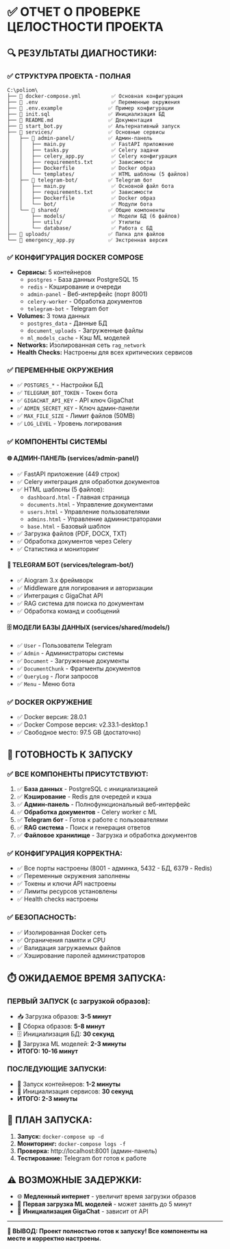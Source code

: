 # ✅ ОТЧЕТ О ПРОВЕРКЕ ЦЕЛОСТНОСТИ ПРОЕКТА

## 🔍 РЕЗУЛЬТАТЫ ДИАГНОСТИКИ:

### ✅ **СТРУКТУРА ПРОЕКТА - ПОЛНАЯ**
```
C:\poliom\
├── 📄 docker-compose.yml          ✅ Основная конфигурация
├── 📄 .env                        ✅ Переменные окружения
├── 📄 .env.example               ✅ Пример конфигурации
├── 📄 init.sql                   ✅ Инициализация БД
├── 📄 README.md                  ✅ Документация
├── 📄 start_bot.py               ✅ Альтернативный запуск
├── 📁 services/                  ✅ Основные сервисы
│   ├── 📁 admin-panel/           ✅ Админ-панель
│   │   ├── main.py               ✅ FastAPI приложение
│   │   ├── tasks.py              ✅ Celery задачи
│   │   ├── celery_app.py         ✅ Celery конфигурация
│   │   ├── requirements.txt      ✅ Зависимости
│   │   ├── Dockerfile            ✅ Docker образ
│   │   └── templates/            ✅ HTML шаблоны (5 файлов)
│   ├── 📁 telegram-bot/          ✅ Telegram бот
│   │   ├── main.py               ✅ Основной файл бота
│   │   ├── requirements.txt      ✅ Зависимости
│   │   ├── Dockerfile            ✅ Docker образ
│   │   └── bot/                  ✅ Модули бота
│   └── 📁 shared/                ✅ Общие компоненты
│       ├── models/               ✅ Модели БД (6 файлов)
│       ├── utils/                ✅ Утилиты
│       └── database/             ✅ Работа с БД
├── 📁 uploads/                   ✅ Папка для файлов
└── 📄 emergency_app.py           ✅ Экстренная версия
```

### ✅ **КОНФИГУРАЦИЯ DOCKER COMPOSE**
- **Сервисы:** 5 контейнеров
  - `postgres` - База данных PostgreSQL 15
  - `redis` - Кэширование и очереди
  - `admin-panel` - Веб-интерфейс (порт 8001)
  - `celery-worker` - Обработка документов
  - `telegram-bot` - Telegram бот
- **Volumes:** 3 тома данных
  - `postgres_data` - Данные БД
  - `document_uploads` - Загруженные файлы
  - `ml_models_cache` - Кэш ML моделей
- **Networks:** Изолированная сеть `rag_network`
- **Health Checks:** Настроены для всех критических сервисов

### ✅ **ПЕРЕМЕННЫЕ ОКРУЖЕНИЯ**
- ✅ `POSTGRES_*` - Настройки БД
- ✅ `TELEGRAM_BOT_TOKEN` - Токен бота
- ✅ `GIGACHAT_API_KEY` - API ключ GigaChat
- ✅ `ADMIN_SECRET_KEY` - Ключ админ-панели
- ✅ `MAX_FILE_SIZE` - Лимит файлов (50MB)
- ✅ `LOG_LEVEL` - Уровень логирования

### ✅ **КОМПОНЕНТЫ СИСТЕМЫ**

#### 🌐 **АДМИН-ПАНЕЛЬ (services/admin-panel/)**
- ✅ FastAPI приложение (449 строк)
- ✅ Celery интеграция для обработки документов
- ✅ HTML шаблоны (5 файлов):
  - `dashboard.html` - Главная страница
  - `documents.html` - Управление документами
  - `users.html` - Управление пользователями
  - `admins.html` - Управление администраторами
  - `base.html` - Базовый шаблон
- ✅ Загрузка файлов (PDF, DOCX, TXT)
- ✅ Обработка документов через Celery
- ✅ Статистика и мониторинг

#### 🤖 **TELEGRAM БОТ (services/telegram-bot/)**
- ✅ Aiogram 3.x фреймворк
- ✅ Middleware для логирования и авторизации
- ✅ Интеграция с GigaChat API
- ✅ RAG система для поиска по документам
- ✅ Обработка команд и сообщений

#### 🗄️ **МОДЕЛИ БАЗЫ ДАННЫХ (services/shared/models/)**
- ✅ `User` - Пользователи Telegram
- ✅ `Admin` - Администраторы системы
- ✅ `Document` - Загруженные документы
- ✅ `DocumentChunk` - Фрагменты документов
- ✅ `QueryLog` - Логи запросов
- ✅ `Menu` - Меню бота

### ✅ **DOCKER ОКРУЖЕНИЕ**
- ✅ Docker версия: 28.0.1
- ✅ Docker Compose версия: v2.33.1-desktop.1
- ✅ Свободное место: 97.5 GB (достаточно)

## 🚀 **ГОТОВНОСТЬ К ЗАПУСКУ**

### ✅ **ВСЕ КОМПОНЕНТЫ ПРИСУТСТВУЮТ:**
1. ✅ **База данных** - PostgreSQL с инициализацией
2. ✅ **Кэширование** - Redis для очередей и кэша
3. ✅ **Админ-панель** - Полнофункциональный веб-интерфейс
4. ✅ **Обработка документов** - Celery worker с ML
5. ✅ **Telegram бот** - Готов к работе с пользователями
6. ✅ **RAG система** - Поиск и генерация ответов
7. ✅ **Файловое хранилище** - Загрузка и обработка документов

### ✅ **КОНФИГУРАЦИЯ КОРРЕКТНА:**
- ✅ Все порты настроены (8001 - админка, 5432 - БД, 6379 - Redis)
- ✅ Переменные окружения заполнены
- ✅ Токены и ключи API настроены
- ✅ Лимиты ресурсов установлены
- ✅ Health checks настроены

### ✅ **БЕЗОПАСНОСТЬ:**
- ✅ Изолированная Docker сеть
- ✅ Ограничения памяти и CPU
- ✅ Валидация загружаемых файлов
- ✅ Хэширование паролей администраторов

## ⏱️ **ОЖИДАЕМОЕ ВРЕМЯ ЗАПУСКА:**

### **ПЕРВЫЙ ЗАПУСК (с загрузкой образов):**
- 📥 Загрузка образов: **3-5 минут**
- 🔨 Сборка образов: **5-8 минут**
- 🗄️ Инициализация БД: **30 секунд**
- 🤖 Загрузка ML моделей: **2-3 минуты**
- **ИТОГО: 10-16 минут**

### **ПОСЛЕДУЮЩИЕ ЗАПУСКИ:**
- 🚀 Запуск контейнеров: **1-2 минуты**
- 🔄 Инициализация сервисов: **30 секунд**
- **ИТОГО: 2-3 минуты**

## 🎯 **ПЛАН ЗАПУСКА:**

1. **Запуск:** `docker-compose up -d`
2. **Мониторинг:** `docker-compose logs -f`
3. **Проверка:** http://localhost:8001 (админ-панель)
4. **Тестирование:** Telegram бот готов к работе

## ⚠️ **ВОЗМОЖНЫЕ ЗАДЕРЖКИ:**

- 🌐 **Медленный интернет** - увеличит время загрузки образов
- 💾 **Первая загрузка ML моделей** - может занять до 5 минут
- 🔄 **Инициализация GigaChat** - зависит от API

---

**🎉 ВЫВОД: Проект полностью готов к запуску! Все компоненты на месте и корректно настроены.** 